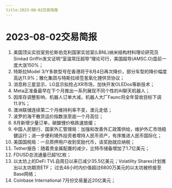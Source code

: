 ```yaml
---
title:2023-08-02交易简报
---
```

# 2023-08-02交易简报
1. 美国顶尖实验室劳伦斯伯克利国家实验室(LBNL)纳米结构材料理论研究员Sinéad Griffin发文证明“室温常压超导”理论可行，美国超导(AMSC.O)盘前一度大涨150%；
2. 特斯拉Model 3/Y多款型号在香港将于8月4日再次降价，部分车型的降价幅度高达11.9%；雅化集团与特斯拉续签氢氧化锂供货协议；
3. 消息称三星显示、LG显示拟抢占XR市场，加快开发OLEDos等新技术；
4. Meta正准备最早在下个月推出一系列展现不同个性的AI聊天机器人；
5. 因库存调整影响、机器人订单大减，机器人大厂Faunc将全年营收目标下调11.9%；
6. 澳洲联储连续第二个月维持利率不变，澳元走低；
7. 波罗的海干散货运价指数涨至逾一个月高位；
8. 8月新增少量订单，碳酸锂价格跌速放缓；
9. 中国人民银行、国家外汇管理局：加强和改善外汇政策供给，维护外汇市场稳健运行；进一步便利境外投资者增持人民币资产，有序推进人民币国际化；
10. 美国国税局：一旦质押用户收到奖励代币，该奖励就应纳税；
11. Tether报告：随着贵金属配置的减少，比特币储备增加了1.7亿美元；
12. FDUSD总流通量已超1亿枚；
13. 以太坊上的DeFi TVL自周日以来已减少35.5亿美元；Volatility Shares计划推出以太坊期货ETF； 过去48小时内价值超过6800万美元的以太坊被桥接至Base网络；
14. Coinbase International 7月份交易量近20亿美元；